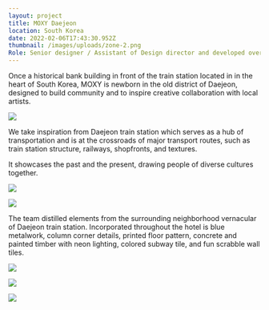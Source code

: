 ```yaml
---
layout: project
title: MOXY Daejeon
location: South Korea
date: 2022-02-06T17:43:30.952Z
thumbnail: /images/uploads/zone-2.png
Role: Senior designer / Assistant of Design director and developed overall ID
---
```

Once a historical bank building in front of the train station located in in the heart of South Korea, MOXY is newborn in the old district of Daejeon, designed to build community and to inspire creative collaboration with local artists.

![](/images/uploads/zone1_ghosting.jpg)

We take inspiration from Daejeon train station which serves as a hub of transportation and is at the crossroads of major transport routes, such as train station structure, railways, shopfronts, and textures.

It showcases the past and the present, drawing people of diverse cultures together.

![](/images/uploads/zone3.jpg)

![](/images/uploads/zone4.jpg)

The team distilled elements from the surrounding neighborhood vernacular of Daejeon train station. Incorporated throughout the hotel is blue metalwork, column corner details, printed floor pattern, concrete and painted timber with neon lighting, colored subway tile, and fun scrabble wall tiles.

![](/images/uploads/key-elevation-grab-go-revised.jpg)

![](/images/uploads/key-elevation-open-kitchen-revised.jpg)

![](/images/uploads/public-toilet-1.png)